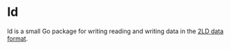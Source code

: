 # ld
ld is a small Go package for writing reading and writing data in the 
[2LD data format](https://github.com/GreenDelta/olca-schema).
  